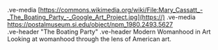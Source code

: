 .ve-media [https://commons.wikimedia.org/wiki/File:Mary_Cassatt_-_The_Boating_Party_-_Google_Art_Project.jpg](https://)
.ve-media https://postalmuseum.si.edu/object/npm_1980.2493.5627  
.ve-header "The Boating Party"
.ve-header Modern Womanhood in Art
Looking at womanhood through the lens of American art. 